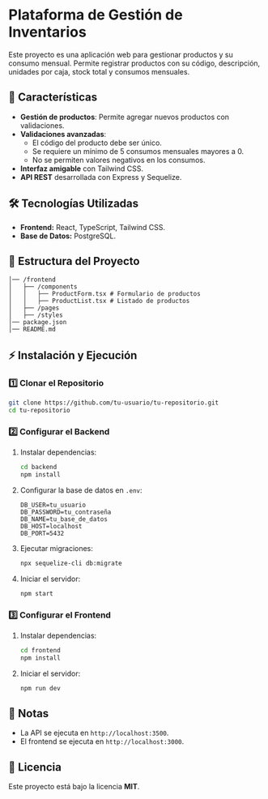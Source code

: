 # Plataforma de Gestión de Inventarios

Este proyecto es una aplicación web para gestionar productos y su consumo mensual. Permite registrar productos con su código, descripción, unidades por caja, stock total y consumos mensuales.

## 📌 Características

- **Gestión de productos**: Permite agregar nuevos productos con validaciones.
- **Validaciones avanzadas**: 
  - El código del producto debe ser único.
  - Se requiere un mínimo de 5 consumos mensuales mayores a 0.
  - No se permiten valores negativos en los consumos.
- **Interfaz amigable** con Tailwind CSS.
- **API REST** desarrollada con Express y Sequelize.

## 🛠️ Tecnologías Utilizadas

- **Frontend:** React, TypeScript, Tailwind CSS.
- **Base de Datos:** PostgreSQL.

## 📂 Estructura del Proyecto

```
│── /frontend
│   ├── /components
│   │   ├── ProductForm.tsx # Formulario de productos
│   │   ├── ProductList.tsx # Listado de productos
│   ├── /pages
│   ├── /styles
│── package.json
│── README.md
```

## ⚡ Instalación y Ejecución

### 1️⃣ Clonar el Repositorio

```bash
git clone https://github.com/tu-usuario/tu-repositorio.git
cd tu-repositorio
```

### 2️⃣ Configurar el Backend

1. Instalar dependencias:

   ```bash
   cd backend
   npm install
   ```

2. Configurar la base de datos en `.env`:

   ```
   DB_USER=tu_usuario
   DB_PASSWORD=tu_contraseña
   DB_NAME=tu_base_de_datos
   DB_HOST=localhost
   DB_PORT=5432
   ```

3. Ejecutar migraciones:

   ```bash
   npx sequelize-cli db:migrate
   ```

4. Iniciar el servidor:

   ```bash
   npm start
   ```

### 3️⃣ Configurar el Frontend

1. Instalar dependencias:

   ```bash
   cd frontend
   npm install
   ```

2. Iniciar el servidor:

   ```bash
   npm run dev
   ```

## 📝 Notas

- La API se ejecuta en `http://localhost:3500`.
- El frontend se ejecuta en `http://localhost:3000`.

## 📄 Licencia

Este proyecto está bajo la licencia **MIT**.
